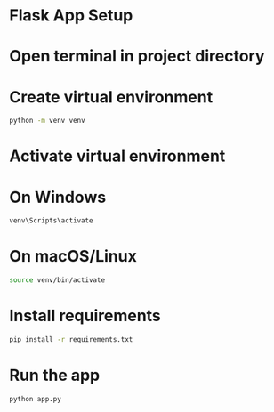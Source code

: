 # Flask App Setup

# Open terminal in project directory

# Create virtual environment
```bash
python -m venv venv
```

# Activate virtual environment
# On Windows
```bash
venv\Scripts\activate
```
# On macOS/Linux
```bash
source venv/bin/activate
```

# Install requirements
```bash
pip install -r requirements.txt
```

# Run the app
```bash
python app.py
```
